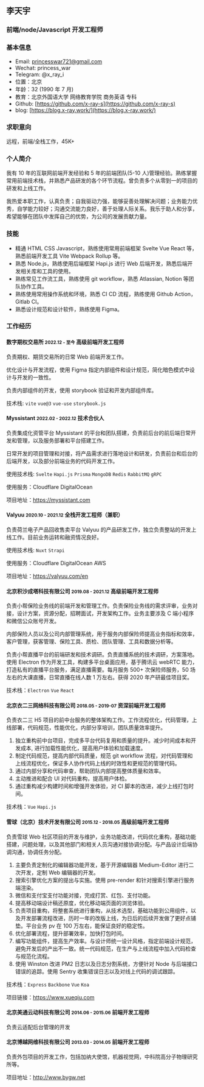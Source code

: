 ## 李天宇

### 前端/node/Javascript 开发工程师

### 基本信息

- Email: [princesswar721@gmail.com](mailto:princesswar721@gmail.com)
- Wechat: princess_war
- Telegram: @x_ray_i
- 位置：北京
- 年龄：32 (1990 年 7 月)
- 教育：北京外国语大学 网络教育学院 商务英语 专科
- Github: [https://github.com/x-ray-s](https://github.com/x-ray-s)
- blog: [https://blog.x-ray.work/](https://blog.x-ray.work/)

### 求职意向

远程，前端/全栈工作，45K+

### 个人简介

我有 10 年的互联网前端开发经验和 5 年的前端团队(5-10 人)管理经验。熟练掌握常用前端技术栈，并熟悉产品研发的各个环节流程。曾负责多个从零到一的项目的研发和上线工作。

我热爱本职工作，认真负责；自我驱动力强，能够妥善处理解决问题；业务能力优秀，自学能力较好；沟通交流能力良好，善于处理人际关系。我乐于助人和分享，希望能够在团队中发挥自己的优势，为公司的发展贡献力量。

### 技能

- 精通 HTML CSS Javascript，熟练使用常用前端框架 Svelte Vue React 等，熟悉前端开发工具 Vite Webpack Rollup 等。
- 熟悉 Node.js，熟练使用后端框架 Hapi.js 进行 Web 后端开发，熟悉后端开发相关库和工具的使用。
- 熟练常见工作流工具，熟练使用 git workflow，熟悉 Atlassian, Notion 等团队协作工具。
- 熟练使用常用操作系统和环境，熟悉 CI CD 流程，熟练使用 Github Action，Gitlab CI。
- 熟悉设计规范和设计软件，熟练使用 Figma。

### 工作经历

#### 数字期权交易所 <small>2022.12 - 至今</small> 高级前端开发工程师

负责期权、期货交易所的日常 Web 前端开发工作。

优化设计与开发流程，使用 Figma 指定内部组件和设计规范，简化暗色模式中设计与开发的一致性。

负责内部组件的开发，使用 storybook 验证和开发内部组件库。

技术栈: `vite` `vue@3` `vue-use` `storybook.js`

#### Myssistant <small>2022.02 - 2022.12</small> 技术合伙人

负责集成化资管平台 Myssistant 的平台和团队搭建，负责前后台的前后端日常开发和管理，以及服务部署和平台搭建工作。

日常开发的项目管理和对接，将产品需求进行落地设计和研发，负责前台和后台的后端开发，以及部分前端业务的代码开发工作。

使用技术栈: `Svelte` `Hapi.js` `Prisma` `MongoDB` `Redis` `RabbitMQ` `gRPC`

使用服务：Cloudflare DigitalOcean

项目地址：https://myssistant.com

#### Valyuu <small>2020.10 - 2021.12</small> 全栈开发工程师（兼职）

负责荷兰电子产品回收售卖平台 Valyuu 的产品研发工作，独立负责整站的开发上线工作。目前业务运转和融资情况良好。

使用技术栈: `Nuxt` `Strapi`

使用服务：Cloudflare DigitalOcean AWS

项目地址：https://valyuu.com/en

#### 北京积沙成塔科技有限公司 <small>2019.08 - 2021.12</small> 高级前端开发工程师

负责小帮保险业务线的前端开发和管理工作。负责保险业务线的需求评审，业务对接，设计方案，资源分配，招聘面试，开发架构工作。业务主要涉及 C 端小程序和微信公众账号开发。

内部保险人员以及公司内部管理系统，用于服务内部保险师提高业务指标和效率，客户管理，获客管理、保险工具、质检、团队管理、工具和数据分析等。

负责小帮直播平台的前端研发和技术调研。负责直播系统的技术调研，方案落地。使用 Electron 作为开发工具，构建多平台桌面应用，基于腾讯云 webRTC 能力，打造私有的直播平台服务，满足直播需要。每月服务 500+ 次保险师服务，50 场左右的大课直播，日常直播在线人数 1 万左右。获得 2020 年产研最佳项目奖。

技术栈：`Electron` `Vue` `React`

#### 北京衣二三网络科技有限公司 <small>2018.05 - 2019-07</small> 资深前端开发工程师

负责衣二三 H5 项目的前中台服务的整体架构工作。工作流程优化，代码管理，上线部署，代码规范，性能优化，内部分享培训，团队质量效率提升。

1. 独立重构前中台项目，完成多平台代码复用和质量的提升。减少时间成本和开发成本, 进行加载性能优化，提高用户体验和加载速度。
2. 制定代码规范，提高内部代码质量，规范 git workflow 流程，对代码管理和上线流程优化，保证多人协作代码上线的时效性和更规范的管理代码。
3. 通过内部分享和代码审查，帮助团队内部提高整体质量和效率。
4. 主动推进和配合 UI 对代码重构，提高用户体检。
5. 通过重构减少构建时间和增强开发体验，对 CI 脚本的改进，减少上线打包时间。

技术栈：`Vue` `Hapi.js`

#### 雪球（北京）技术开发有限公司 <small>2015.12 - 2018.05</small> 高级前端开发工程师

负责雪球 Web 社区项目的开发与维护，业务功能改进，代码优化重构，基础功能搭建，问题处理，以及其他部门和相关人员沟通对接协调分配。与产品设计后端协调沟通，协调任务分配。

1. 主要负责定制化的编辑器功能开发，基于开源编辑器 Medium-Editor 进行二次开发，定制 Web 编辑器的开发。
2. 搜索引擎优化方案的提出与实施。使用 pre-render 和针对搜索引擎进行服务端渲染。
3. 微信和支付宝支付功能对接，完成打赏、红包、支付功能。
4. 提高移动端设计稿还原度，优化移动端页面的浏览体验。
5. 负责项目重构，将整套系统进行重构，从技术选型，基础功能到公用组件，以及开发部署流程改进，历时一年的改版上线，为日后的后续开发做了更好点铺垫。平台业务 pv 在 100 万左右，能保证良好的稳定性。
6. 优化部署流程，提升部署效率，加快打包时间。
7. 编写功能组件，提高生产效率。与设计师统一设计风格，指定前端设计规范，避免开发后的产出不一致。统一代码规范，在生产与上线流程中加入代码检查与规范化流程。
8. 使用 Winston 改进 PM2 日志以及日志分割系统，方便针对 Node 与后端接口错误的追踪。使用 Sentry 收集错误日志以及对线上代码的调试跟踪。

技术栈：`Express` `Backbone` `Vue` `Koa`

项目链接：https://www.xueqiu.com

#### 北京美通云动科技有限公司 <small>2014.06 - 2015.06</small> 前端开发工程师

负责云适配后台管理的开发

#### 北京博越网维科技有限公司 <small>2013.03 - 2014.05</small> 前端开发工程师

负责外包项目的开发工作，包括加纳大使馆，机器视觉网，中科院高分子物理研究所等。

项目地址：http://www.bygw.net
